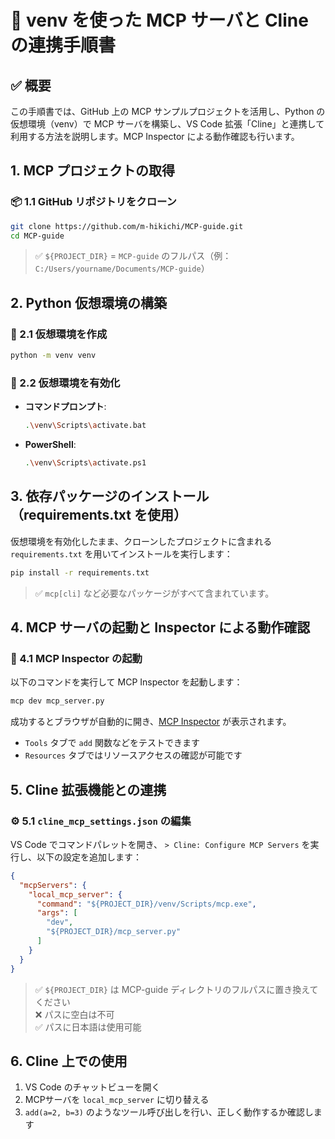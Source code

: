 # 🔧 venv を使った MCP サーバと Cline の連携手順書

## ✅ 概要

この手順書では、GitHub 上の MCP サンプルプロジェクトを活用し、Python の仮想環境（venv）で MCP サーバを構築し、VS Code 拡張「Cline」と連携して利用する方法を説明します。MCP Inspector による動作確認も行います。

## 1. MCP プロジェクトの取得

### 📦 1.1 GitHub リポジトリをクローン

```bash
git clone https://github.com/m-hikichi/MCP-guide.git
cd MCP-guide
```

> ✅ `${PROJECT_DIR}` = `MCP-guide` のフルパス（例：`C:/Users/yourname/Documents/MCP-guide`）

## 2. Python 仮想環境の構築

### 🐍 2.1 仮想環境を作成

```bash
python -m venv venv
```

### 🔁 2.2 仮想環境を有効化

* **コマンドプロンプト**:

  ```bash
  .\venv\Scripts\activate.bat
  ```
* **PowerShell**:

  ```bash
  .\venv\Scripts\activate.ps1
  ```

## 3. 依存パッケージのインストール（requirements.txt を使用）

仮想環境を有効化したまま、クローンしたプロジェクトに含まれる `requirements.txt` を用いてインストールを実行します：

```bash
pip install -r requirements.txt
```

> ✅ `mcp[cli]` など必要なパッケージがすべて含まれています。

## 4. MCP サーバの起動と Inspector による動作確認

### 🧪 4.1 MCP Inspector の起動

以下のコマンドを実行して MCP Inspector を起動します：

```bash
mcp dev mcp_server.py
```

成功するとブラウザが自動的に開き、[MCP Inspector](http://localhost:6274) が表示されます。

* `Tools` タブで `add` 関数などをテストできます
* `Resources` タブではリソースアクセスの確認が可能です

## 5. Cline 拡張機能との連携

### ⚙️ 5.1 `cline_mcp_settings.json` の編集

VS Code でコマンドパレットを開き、
`> Cline: Configure MCP Servers` を実行し、以下の設定を追加します：

```json
{
  "mcpServers": {
    "local_mcp_server": {
      "command": "${PROJECT_DIR}/venv/Scripts/mcp.exe",
      "args": [
        "dev",
        "${PROJECT_DIR}/mcp_server.py"
      ]
    }
  }
}
```

> ✅ `${PROJECT_DIR}` は MCP-guide ディレクトリのフルパスに置き換えてください  
> ❌ パスに空白は不可  
> ✅ パスに日本語は使用可能  

## 6. Cline 上での使用

1. VS Code のチャットビューを開く
2. MCPサーバを `local_mcp_server` に切り替える
3. `add(a=2, b=3)` のようなツール呼び出しを行い、正しく動作するか確認します
